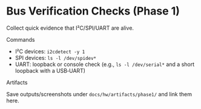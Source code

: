 # Bus Verification Checks (Phase 1)

Collect quick evidence that I²C/SPI/UART are alive.

Commands

- I²C devices: `i2cdetect -y 1`
- SPI devices: `ls -l /dev/spidev*`
- UART: loopback or console check (e.g., `ls -l /dev/serial*` and a short loopback with a USB‑UART)

Artifacts

Save outputs/screenshots under `docs/hw/artifacts/phase1/` and link them here.
